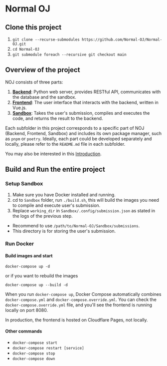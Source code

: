 # Normal OJ

## Clone this project

1. `git clone --recurse-submodules https://github.com/Normal-OJ/Normal-OJ.git`
2. `cd Normal-OJ`
3. `git submodule foreach --recursive git checkout main`

## Overview of the project

NOJ consists of three parts:
1. **[Backend](https://github.com/Normal-OJ/Back-End)**: Python web server, provides RESTful API, communicates with the database and the sandbox.
2. **[Frontend](https://github.com/Normal-OJ/new-front-end)**: The user interface that interacts with the backend, written in Vue.js.
3. **[Sandbox](https://github.com/Normal-OJ/Sandbox)**: Takes the user's submission, compiles and executes the code, and returns the result to the backend.

Each subfolder in this project corresponds to a specific part of NOJ (Backend, Frontend, Sandbox) and includes its own package manager, such as `pnpm` or `poetry`. Ideally, each part could be developed separately and locally, please refer to the `README.md` file in each subfolder.

You may also be interested in this [Introduction](https://github.com/Normal-OJ).

## Build and Run the entire project

### Setup Sandbox

1. Make sure you have Docker installed and running.
2. cd to `Sandbox` folder, run `./build.sh`, this will build the images you need to compile and execute user's submission.
3. Replace `working_dir` in `Sandbox/.config/submission.json` as stated in the logs of the previous step.
  - Recommend to use `/path/to/Normal-OJ/Sandbox/submissions`.
  - This directory is for storing the user's submission.

### Run Docker

#### Build images and start

`docker-compose up -d`

or if you want to rebuild the images

`docker-compose up --build -d`

When you run `docker-compose up`, Docker Compose automatically combines `docker-compose.yml` and `docker-compose.override.yml`. You can check the `docker-compose.override.yml` file, and you'll see the frontend is running locally on port 8080.

In production, the frontend is hosted on Cloudflare Pages, not locally.

#### Other commands

- `docker-compose start`
- `docker-compose restart [service]`
- `docker-compose stop`
- `docker-compose down`
